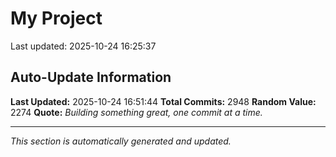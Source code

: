 # My Project


Last updated: 2025-10-24 16:25:37











































































































































































































































































































































































































































































































































































































































































































































































































































































































































































































































































































































































































































































































































































































































































































































































































































































































































































































































































































































































































































































































































































































































































































































































































































































































































































































































































































































































































































































































































































































































































































































































































































































































































































































































































## Auto-Update Information

**Last Updated:** 2025-10-24 16:51:44
**Total Commits:** 2948
**Random Value:** 2274
**Quote:** _Building something great, one commit at a time._

---
_This section is automatically generated and updated._